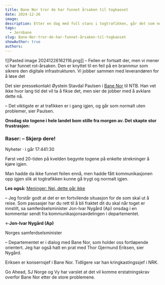 ```yaml
---
title: Bane Nor tror de har funnet årsaken til togkaoset
date: 2024-12-26
image: 
description: Etter en dag med full stans i togtrafikken, går det som normalt 2. juledag, ifølge Bane Nor.
tags:
  - Jernbane
slug: Bane-Nor-tror-de-har-funnet-årsaken-til-togkaoset
showAuthor: true
authors:
---
```

![[Pasted image 20241226162116.png]]
– Feilen er fortsatt der, men vi mener vi har funnet rot-årsaken. Den er knyttet til en feil på en brannmur som sikrere den digitale infrastrukturen. Vi jobber sammen med leverandøren for å løse det

Det sier pressekontakt Øystein Stavdal Paulsen i [Bane Nor](https://www.vg.no/tag/bane-nor?utm_source=vg-article&utm_medium=auto-tagger&utm_campaign=VzeAqr) til NTB. Han vet ikke hvor lang tid det vil ta å fikse det, men sier de jobber med å avklare dette nå.

– Det viktigste er at trafikken er i gang igjen, og går som normalt uten problemer, sier Paulsen.

**Onsdag sto togene i hele landet bom stille fra morgen av. Det skapte stor frustrasjon:**

### Raser: – Skjerp dere!

Nyheter · i går 17:441:30

Først ved 20-tiden på kvelden begynte togene på enkelte strekninger å kjøre igjen.

Man hadde da ikke funnet feilen ennå, men hadde fått kommunikasjonen opp igjen slik at togtrafikken kunne gå trygt og normalt igjen.

**Les også:** [Meninger: Nei, dette går ikke](https://www.vg.no/i/W0ePdL)

– Jeg forstår godt at det er en fortvilende situasjon for de som skal ut å reise. Som passasjer har du rett til å bli fraktet dit du skal når toget er innstilt, sa samferdselsminister Jon-Ivar Nygård (Ap) onsdag i en kommentar sendt fra kommunikasjonsavdelingen i departementet.

<-**Jon-Ivar Nygård (Ap)**

Norges samferdselsminister

– Departementet er i dialog med Bane Nor, som holder oss fortløpende orientert. Jeg har også hatt en prat med Thor Gjermund Eriksen, sier Nygård.

Eriksen er konsernsjef i Bane Nor. Tidligere var han kringkastingssjef i NRK.

Go Ahead, SJ Norge og Vy har varslet at det vil komme erstatningskrav overfor Bane Nor etter de store problemene.